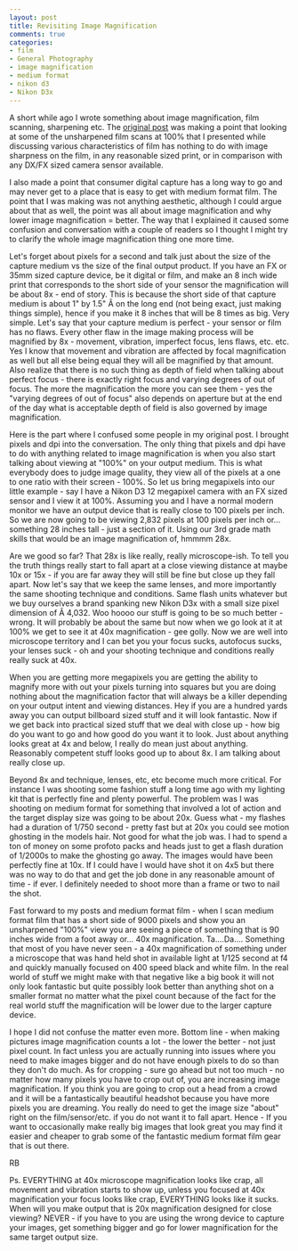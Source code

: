 ```yaml
---
layout: post
title: Revisiting Image Magnification
comments: true
categories:
- film
- General Photography
- image magnification
- medium format
- nikon d3
- Nikon D3x
---
```

A short while ago I wrote something about image magnification, film scanning, sharpening etc. The <a href="http://photo.rwboyer.com/2009/10/02/megapixels-image-magnification-and-why-you-probably-dont-need-a-new-camera/">original post</a> was making a point that looking at some of the unsharpened film scans at 100% that I presented while discussing various characteristics of film has nothing to do with image sharpness on the film, in any reasonable sized print, or in comparison with any DX/FX sized camera sensor available.

I also made a point that consumer digital capture has a long way to go and may never get to a place that is easy to get with medium format film. The point that I was making was not anything aesthetic, although I could argue about that as well, the point was all about image magnification and why lower image magnification = better. The way that I explained it caused some confusion and conversation with a couple of readers so I thought I might try to clarify the whole image magnification thing one more time.

Let's forget about pixels for a second and talk just about the size of the capture medium vs the size of the final output product. If you have an FX or 35mm sized capture device, be it digital or film, and make an 8 inch wide print that corresponds to the short side of your sensor the magnification will be about 8x - end of story. This is because the short side of that capture medium is about 1" by 1.5" Â on the long end (not being exact, just making things simple), hence if you make it 8 inches that will be 8 times as big. Very simple. Let's say that your capture medium is perfect - your sensor or film has no flaws. Every other flaw in the image making process will be magnified by 8x - movement, vibration, imperfect focus, lens flaws, etc. etc. Yes I know that movement and vibration are affected by focal magnification as well but all else being equal they will all be magnified by that amount. Also realize that there is no such thing as depth of field when talking about perfect focus - there is exactly right focus and varying degrees of out of focus. The more the magnification the more you can see them - yes the "varying degrees of out of focus" also depends on aperture but at the end of the day what is acceptable depth of field is also governed by image magnification.

Here is the part where I confused some people in my original post. I brought pixels and dpi into the conversation. The only thing that pixels and dpi have to do with anything related to image magnification is when you also start talking about viewing at "100%" on your output medium. This is what everybody does to judge image quality, they view all of the pixels at a one to one ratio with their screen - 100%. So let us bring megapixels into our little example - say I have a Nikon D3 12 megapixel camera with an FX sized sensor and I view it at 100%. Assuming you and I have a normal modern monitor we have an output device that is really close to 100 pixels per inch. So we are now going to be viewing 2,832 pixels at 100 pixels per inch or... something 28 inches tall - just a section of it. Using our 3rd grade math skills that would be an image magnification of, hmmmm 28x.

Are we good so far? That 28x is like really, really microscope-ish. To tell you the truth things really start to fall apart at a close viewing distance at maybe 10x or 15x - if you are far away they will still be fine but close up they fall apart. Now let's say that we keep the same lenses, and more importantly the same shooting technique and conditions. Same flash units whatever but we buy ourselves a brand spanking new Nikon D3x with a small size pixel dimension of Â 4,032. Woo hoooo our stuff is going to be so much better - wrong. It will probably be about the same but now when we go look at it at 100% we get to see it at 40x magnification - gee golly. Now we are well into microscope territory and I can bet you your focus sucks, autofocus sucks, your lenses suck - oh and your shooting technique and conditions really really suck at 40x.

When you are getting more megapixels you are getting the ability to magnify more with out your pixels turning into squares but you are doing nothing about the magnification factor that will always be a killer depending on your output intent and viewing distances. Hey if you are a hundred yards away you can output billboard sized stuff and it will look fantastic. Now if we get back into practical sized stuff that we deal with close up - how big do you want to go and how good do you want it to look. Just about anything looks great at 4x and below, I really do mean just about anything. Reasonably competent stuff looks good up to about 8x. I am talking about really close up.

Beyond 8x and technique, lenses, etc, etc become much more critical. For instance I was shooting some fashion stuff a long time ago with my lighting kit that is perfectly fine and plenty powerful. The problem was I was shooting on medium format for something that involved a lot of action and the target display size was going to be about 20x. Guess what - my flashes had a duration of 1/750 second - pretty fast but at 20x you could see motion ghosting in the models hair. Not good for what the job was. I had to spend a ton of money on some profoto packs and heads just to get a flash duration of 1/2000s to make the ghosting go away. The images would have been perfectly fine at 10x. If I could have I would have shot it on 4x5 but there was no way to do that and get the job done in any reasonable amount of time - if ever. I definitely needed to shoot more than a frame or two to nail the shot.

Fast forward to my posts and medium format film - when I scan medium format film that has a short side of 9000 pixels and show you an unsharpened "100%" view you are seeing a piece of something that is 90 inches wide from a foot away or... 40x magnification. Ta....Da.... Something that most of you have never seen - a 40x magnification of something under a microscope that was hand held shot in available light at 1/125 second at f4 and quickly manually focused on 400 speed black and white film. In the real world of stuff we might make with that negative like a big book it will not only look fantastic but quite possibly look better than anything shot on a smaller format no matter what the pixel count because of the fact for the real world stuff the magnification will be lower due to the larger capture device.

I hope I did not confuse the matter even more. Bottom line - when making pictures image magnification counts a lot - the lower the better - not just pixel count. In fact unless you are actually running into issues where you need to make images bigger and do not have enough pixels to do so than they don't do much. As for cropping - sure go ahead but not too much - no matter how many pixels you have to crop out of, you are increasing image magnification. If you think you are going to crop out a head from a crowd and it will be a fantastically beautiful headshot because you have more pixels you are dreaming. You really do need to get the image size "about" right on the film/sensor/etc. if you do not want it to fall apart. Hence - If you want to occasionally make really big images that look great you may find it easier and cheaper to grab some of the fantastic medium format film gear that is out there.

RB

Ps. EVERYTHING at 40x microscope magnification looks like crap, all movement and vibration starts to show up, unless you focused at 40x magnification your focus looks like crap, EVERYTHING looks like it sucks. When will you make output that is 20x magnification designed for close viewing? NEVER - if you have to you are using the wrong device to capture your images, get something bigger and go for lower magnification for the same target output size.